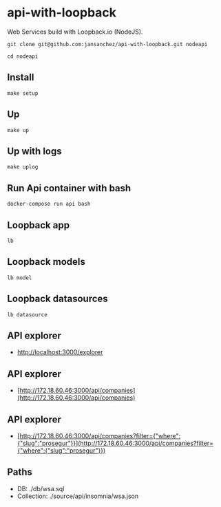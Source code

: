 # **api-with-loopback**

Web Services build with Loopback.io (NodeJS).

```
git clone git@github.com:jansanchez/api-with-loopback.git nodeapi
```

```
cd nodeapi
```

## Install
```
make setup
```

## Up
```
make up
```

## Up with logs
```
make uplog
```

## Run Api container with bash
```
docker-compose run api bash
```

## Loopback app
```
lb
```

## Loopback models
```
lb model
```

## Loopback datasources
```
lb datasource
```

## API explorer
- [http://localhost:3000/explorer](http://localhost:3000/explorer)

## API explorer
- [http://172.18.60.46:3000/api/companies](http://172.18.60.46:3000/api/companies)

## API explorer
- [http://172.18.60.46:3000/api/companies?filter={"where":{"slug":"prosegur"}}](http://172.18.60.46:3000/api/companies?filter={"where":{"slug":"prosegur"}})

## Paths
- DB: ./db/wsa.sql
- Collection: ./source/api/insomnia/wsa.json
